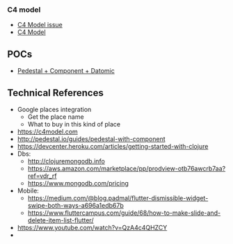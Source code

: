 ### C4 model
- [C4 Model issue](https://github.com/gumberss/FinanceControlinatorDocs/issues/6)
- [C4 Model](https://miro.com/app/board/o9J_l7bZIsM=/?moveToWidget=3458764527688605747&cot=14)


## POCs
- [Pedestal + Component + Datomic](https://github.com/gumberss/Sandboxinator/tree/master/Clojure/POCs/pedestal-components)

## Technical References
- Google places integration
	- Get the place name
	- What to buy in this kind of place
- https://c4model.com
- http://pedestal.io/guides/pedestal-with-component
- https://devcenter.heroku.com/articles/getting-started-with-clojure
- Dbs:
	- http://clojuremongodb.info
	- https://aws.amazon.com/marketplace/pp/prodview-otb76awcrb7aa?ref=vdr_rf
	- https://www.mongodb.com/pricing
- Mobile: 
	- https://medium.com/@blog.padmal/flutter-dismissible-widget-swipe-both-ways-a696a1edb67b
	- https://www.fluttercampus.com/guide/68/how-to-make-slide-and-delete-item-list-flutter/
- https://www.youtube.com/watch?v=QzA4c4QHZCY
- 